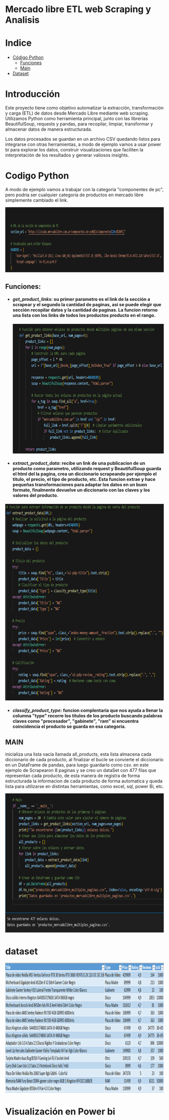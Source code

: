 # **Mercado libre ETL web Scraping y Analisis**

<h1>Indice</h1>
<div class="alert alert-block alert-info" style="margin-top: 20px">
    <ul>
        <li>
            <a href="#Codigo-Python">Código Python</a>
            <ul>
                <li><a href="#Funciones">Funciones</a></li>
                <li><a href="#Main">Main</a></li>
            </ul>
        </li>
        <li>
            <a href="#Dataset">Dataset</a>
        </li>
    </ul>
</div>

# **Introducción**
Este proyecto tiene como objetivo automatizar la extracción, transformación y carga (ETL) de datos desde Mercado Libre mediante web scraping. Utilizamos Python como herramienta principal, junto con las librerías BeautifulSoup, requests y pandas, para recopilar, limpiar, transformar y almacenar datos de manera estructurada.

Los datos procesados se guardan en un archivo CSV quedando listos para integrarse con otras herramientas, a modo de ejemplo vamos a usar power bi para explorar los datos, construir visualizaciones que faciliten la interpretación de los resultados y generar valiosos insights.

# **Codigo Python**

A modo de ejemplo vamos a trabajar con la categoria "componentes de pc", pero podria ser cualquier categoria de productos en mercado libre simplemente cambiado el link.

<img src="Images/URL.png" alt="URL" width="1020" height="206">


## Funciones:
- #### *get_product_links*: su primer parametro es el link de la sección  a scrapear y el segundo la cantidad de paginas, asi se puede elegir que sección  recopilar datos y la cantidad de paginas. La funcion retorno una lista con los links de todos los productos producto en el rango.

  <img src="Images/get_product_link.png" alt="URL" width="757" height="411">

  
- #### *extract_product_data*: recibe un link de una publicacion de un producto como parametro, utilizando request y BeautifulSoup guarda el html del la pagina, crea un diccionario scrapeando por ejemplo el titulo, el precio, el tipo de producto, etc. Esta funcion extrae y hace pequeñas transformaciones para adaptar los datos en un buen formato, finalmente devuelve un diccionario con las claves y los valores del producto.

<img src="Images/extract_product_data.png" alt="URL" width="794" height="623">


- #### *classify_product_type*: funcion complentaria que nos ayuda a llenar la columna "type" recorre los titulos de los producto buscando palabras claves como "procesador", "gabinete", "ram" si encuentra coincidencia el producto se guarda en esa categoria.



## **MAIN**

inicializa una lista vacía llamada all_products, esta lista almacena cada diccionario de cada producto, al finalizar el bucle se convierte el diccionario en un DataFrame de pandas, para luego guardarlo como csv.
en este ejemplo de Scrapearon 8 paginas y se creo un dataSet con 477 filas que representan cada producto, de esta manera de registra de forma estructurada la informacion de cada producto de forma automatica y queda
lista para utilizarse en distintas herramientas, como excel, sql, power Bi, etc.

<img src="Images/main.png" alt="URL" width="748" height="441">


# **dataset**

<img src="Images/dataSet.png" alt="URL" width="1089" height="413">

# **Visualización en Power bi**


